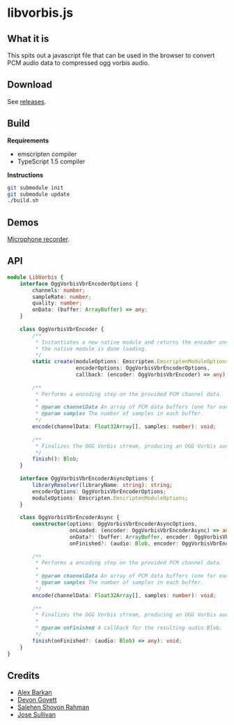 # libvorbis.js

## What it is

This spits out a javascript file that can be used in the browser to convert PCM audio data to compressed ogg vorbis audio.

## Download

See [releases](https://github.com/Garciat/libvorbis.js/releases).

## Build

**Requirements**
- emscripten compiler
- TypeScript 1.5 compiler

**Instructions**
```bash
git submodule init
git submodule update
./build.sh
```

## Demos

[Microphone recorder](http://garciat.com/libvorbis.js/demos/microphone-recorder.html).

## API

```typescript
module LibVorbis {
    interface OggVorbisVbrEncoderOptions {
        channels: number;
        sampleRate: number;
        quality: number;
        onData: (buffer: ArrayBuffer) => any;
    }
    
    class OggVorbisVbrEncoder {
        /**
         * Instantiates a new native module and returns the encoder once
         * the native module is done loading.
         */
        static create(moduleOptions: Emscripten.EmscriptenModuleOptions,
                      encoderOptions: OggVorbisVbrEncoderOptions,
                      callback: (encoder: OggVorbisVbrEncoder) => any): void;
        
        /**
         * Performs a encoding step on the provided PCM channel data.
         *
         * @param channelData An array of PCM data buffers (one for each channel).
         * @param samples The number of samples in each buffer.
         */
        encode(channelData: Float32Array[], samples: number): void;
        
        /**
         * Finalizes the OGG Vorbis stream, producing an OGG Vorbis audio Blob.
         */
        finish(): Blob;
    }
    
    interface OggVorbisVbrEncoderAsyncOptions {
        libraryResolver(libraryName: string): string;
        encoderOptions: OggVorbisVbrEncoderOptions;
        moduleOptions: Emscripten.EmscriptenModuleOptions;
    }
    
    class OggVorbisVbrEncoderAsync {
        constructor(options: OggVorbisVbrEncoderAsyncOptions,
                    onLoaded: (encoder: OggVorbisVbrEncoderAsync) => any,
                    onData?: (buffer: ArrayBuffer, encoder: OggVorbisVbrEncoderAsync) => any,
                    onFinished?: (audio: Blob, encoder: OggVorbisVbrEncoderAsync) => any);
        
        /**
         * Performs a encoding step on the provided PCM channel data.
         *
         * @param channelData An array of PCM data buffers (one for each channel).
         * @param samples The number of samples in each buffer.
         */
        encode(channelData: Float32Array[], samples: number): void;
        
        /**
         * Finalizes the OGG Vorbis stream, producing an OGG Vorbis audio Blob.
         *
         * @param onFinished A callback for the resulting audio Blob.
         */
        finish(onFinished?: (audio: Blob) => any): void;
    }
}
```

## Credits

 - [Alex Barkan](http://hotcashew.com/2014/02/chrome-audio-api-and-ogg-vorbis/)
 - [Devon Govett](https://github.com/devongovett/ogg.js)
 - [Salehen Shovon Rahman](https://github.com/shovon/libvorbis.js)
 - [Jose Sullivan](https://github.com/itsjoesullivan/libvorbis.js)
